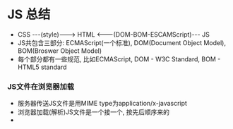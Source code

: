 # JS 总结
* CSS ---(style)---> HTML <---(DOM-BOM-ESCAMScript)--- JS 
* JS共包含三部分: ECMAScript(一个标准), DOM(Document Object Model), BOM(Broswer Object Model)
* 每个部分都有一些规范, 比如ECMAScript, DOM - W3C Standard, BOM - HTML5 standard

### JS文件在浏览器加载
* 服务器传送JS文件是用MIME type为application/x-javascript
* 浏览器加载(解析)JS文件是一个接一个, 按先后顺序来的
* <script>标签有async, defer, src, type等属性

### ESCAMScript(JS standard): JS标准  
> Array, String, Boolen, Number   
> Functions, Events, RegExp  
> Data, Math 

### BOM(Broswer Object Model): 处理浏览器导航, 窗口, 分辨率, history, cookie等操作 
> 有 Window, Location, History, Navigator, Screen 等对象

###  DOM(Document Object Model): 首先浏览器会把html内容解析成文档对象模型，然后就可以用docment.xxx, window.xxx 去操作DOM元素
> 有 document, elment, attribute, event 对象    
> DOM0 (就是DOM标准出来之前)     
> DOM1(DOM Core, DOM HTML)       
> DOM2(DOM Views, DOM Events, DOM style, DOM Traversal and Range)     
> DOM3(DOM load And Save, DOM Validation) 

### 详细知识
关于DOM参考[这个总结](https://github.com/dudulaopo833/JS-Projects/tree/master/DOM)
关于BOM参考[这个总结](https://github.com/dudulaopo833/JS-Projects/tree/master/BOM)

### 例子 
* [DOM Event - Mouse Event - QQ drag](https://github.com/dudulaopo833/JS-Projects/tree/master/DOMEvent_MouseEvent_QQ_Drag): 用拖拽QQ面板的小例子来演示了Mouse Event; 涉及到了DOM元素属性clientWidth,scrollWidth,offsetWidth,offsetLeft,className,innerHTML等;  以及DOM事件对象属性clientX, clientY,offsetX,target,type等
* [DOM Event - Mouse Event - SlidingDoor](https://github.com/dudulaopo833/JS-Projects/tree/master/DOMEvent_MouseEvent_SlidingDoor): js实现移动门的效果
* [DOM_domReady](https://github.com/dudulaopo833/JS-Projects/tree/master/DOMReady_Simulate): 自己实现了domReady的功能，并且和window.onload 对象，也给了各大前端框架的domReady的实现



